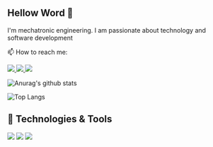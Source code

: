 
<!--
**JaviDev27/JaviDev27** is a ✨ _special_ ✨ repository because its `README.md` (this file) appears on your GitHub profile.

Here are some ideas to get you started:

- 🔭 I’m currently working on ...
- 🌱 I’m currently learning ...
- 👯 I’m looking to collaborate on ...
- 🤔 I’m looking for help with ...
- 💬 Ask me about ...
- 📫 How to reach me: ...
- 😄 Pronouns: ...
- ⚡ Fun fact: ...
-->

## Hellow Word 👋
I'm mechatronic engineering.
I am passionate about technology and software development

📫 How to reach me:

<a href="https://twitter.com/JaviDev27">
        <img src="https://img.icons8.com/fluent/48/000000/linkedin.png"/>
    </a>
    <a href="https://www.linkedin.com/in/javidev27/">
        <img src="https://img.icons8.com/fluent/48/000000/twitter.png"/>
    </a>
    <a href="https://www.instagram.com/javidev27/">
        <img src="https://img.icons8.com/fluent/48/000000/instagram-new.png"/>
    </a>

![Anurag's github stats](https://github-readme-stats.vercel.app/api?username=JaviDev27&count_private=true&show_icons=true&theme=algolia)

![Top Langs](https://github-readme-stats.vercel.app/api/top-langs/?username=JaviDev27&theme=algolia&layout=compact)


## 🔧 Technologies & Tools
![](https://img.shields.io/badge/Code-Python-informational?style=flat&logo=python&logoColor=white&color=yellow)
![](https://img.shields.io/badge/Code-JavaScript-informational?style=flat&logo=javascript&logoColor=white&color=yellow)
![](https://img.shields.io/badge/Code-React-informational?style=flat&logo=react&logoColor=white&color=blue)


